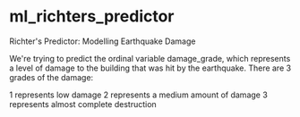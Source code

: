 # ml_richters_predictor
Richter's Predictor: Modelling Earthquake Damage

We're trying to predict the ordinal variable damage_grade, 
which represents a level of damage to the building that was hit by the earthquake. 
There are 3 grades of the damage:

1 represents low damage
2 represents a medium amount of damage
3 represents almost complete destruction

